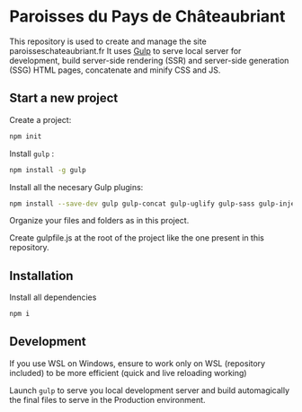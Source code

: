 # Paroisses du Pays de Châteaubriant

This repository is used to create and manage the site paroisseschateaubriant.fr
It uses [Gulp](https://gulpjs.com) to serve local server for development, build server-side rendering (SSR) and server-side generation (SSG) HTML pages, concatenate and minify CSS and JS.

## Start a new project 

Create a project:

```bash
npm init
```

Install `gulp` :

```bash
npm install -g gulp
```

Install all the necesary Gulp plugins:

```bash
npm install --save-dev gulp gulp-concat gulp-uglify gulp-sass gulp-inject-file gulp-html-extend browser-sync
```

Organize your files and folders as in this project.

Create gulpfile.js at the root of the project like the one present in this repository.

## Installation

Install all dependencies

```bash
npm i
```

## Development

If you use WSL on Windows, ensure to work only on WSL (repository included) to be more efficient (quick and live reloading working)

Launch `gulp` to serve you local development server and build automagically the final files to serve in the Production environment.